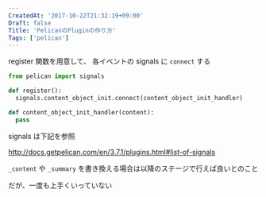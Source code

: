 ```yaml
---
CreatedAt: '2017-10-22T21:32:19+09:00'
Draft: false
Title: 'PelicanのPluginの作り方'
Tags: ['pelican']
---
```


register 関数を用意して、 各イベントの signals に `connect` する

<!--more-->

```python
from pelican import signals

def register():
  signals.content_object_init.connect(content_object_init_handler)

def content_object_init_handler(content):
  pass
```

signals は下記を参照

http://docs.getpelican.com/en/3.7.1/plugins.html#list-of-signals

`_content` や `_summary` を書き換える場合は以降のステージで行えば良いとのこと

だが、一度も上手くいっていない
